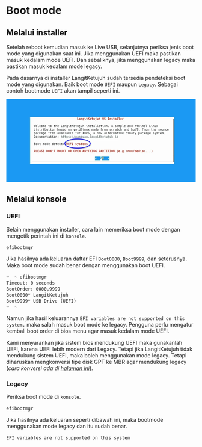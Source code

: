 # Boot mode

## Melalui installer

Setelah reboot kemudian masuk ke Live USB, selanjutnya periksa jenis boot mode yang digunakan saat ini. Jika menggunakan UEFI maka pastikan masuk kedalam mode UEFI. Dan sebaliknya, jika menggunakan legacy maka pastikan masuk kedalam mode legacy.

Pada dasarnya di installer LangitKetujuh sudah tersedia pendeteksi boot mode yang digunakan. Baik boot mode `UEFI` maupun `Legacy`. Sebagai contoh bootmode `UEFI` akan tampil seperti ini.

![LangitKetujuh Bootmode](../../media/image/install-bootmode-installer.webp)

## Melalui konsole

### UEFI

Selain menggunakan installer, cara lain memeriksa boot mode dengan mengetik perintah ini di `konsole`.

```
efibootmgr
```

Jika hasilnya ada keluaran daftar EFI `Boot0000`, `Boot9999`, dan seterusnya. Maka boot mode sudah benar dengan menggunakan boot UEFI.

```
➜  ~ efibootmgr
Timeout: 0 seconds
BootOrder: 0000,9999
Boot0000* LangitKetujuh
Boot9999* USB Drive (UEFI)
➜  ~
```

Namun jika hasil keluarannya `EFI variables are not supported on this system.` maka salah masuk boot mode ke legacy. Pengguna perlu mengatur kembali boot order di bios menu agar masuk kedalam mode UEFI.

Kami menyarankan jika sistem bios mendukung UEFI maka gunakanlah UEFI, karena UEFI lebih modern dari Legacy. Tetapi jika LangitKetujuh tidak mendukung sistem UEFI, maka boleh menggunakan mode legacy. Tetapi diharuskan mengkonversi tipe disk GPT ke MBR agar mendukung legacy (_cara konversi ada di [halaman ini](../sistem-partisi/konversi.html#merubah-gpt-ke-mbr-tanpa-format)_).

### Legacy

Periksa boot mode di `konsole`.

```
efibootmgr
```

Jika hasilnya ada keluaran seperti dibawah ini, maka bootmode menggunakan mode legacy dan itu sudah benar.

```
EFI variables are not supported on this system
```
